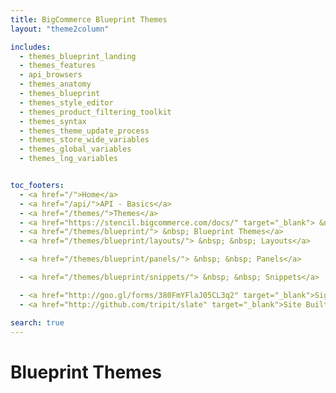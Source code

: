 ```yaml
---
title: BigCommerce Blueprint Themes
layout: "theme2column"

includes:
  - themes_blueprint_landing
  - themes_features
  - api_browsers
  - themes_anatomy
  - themes_blueprint
  - themes_style_editor
  - themes_product_filtering_toolkit
  - themes_syntax
  - themes_theme_update_process
  - themes_store_wide_variables
  - themes_global_variables
  - themes_lng_variables


toc_footers:
  - <a href="/">Home</a>
  - <a href="/api/">API - Basics</a>
  - <a href="/themes/">Themes</a>
  - <a href="https://stencil.bigcommerce.com/docs/" target="_blank"> &nbsp;  Stencil Themes</a>
  - <a href="/themes/blueprint/"> &nbsp; Blueprint Themes</a>
  - <a href="/themes/blueprint/layouts/"> &nbsp; &nbsp; Layouts</a>

  - <a href="/themes/blueprint/panels/"> &nbsp; &nbsp; Panels</a>

  - <a href="/themes/blueprint/snippets/"> &nbsp; &nbsp; Snippets</a>

  - <a href="http://goo.gl/forms/380FmYFlaJ05CL3q2" target="_blank">Sign Up for the Developer Newsletter</a>
  - <a href="http://github.com/tripit/slate" target="_blank">Site Built with Slate</a>

search: true
---
```


# <span class="jumptarget"> Blueprint Themes </span>


